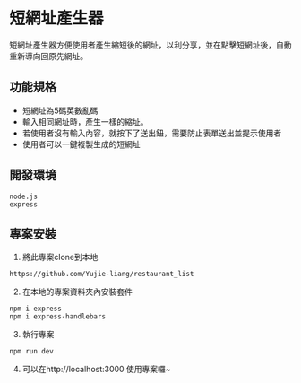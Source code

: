 短網址產生器
===
短網址產生器方便使用者產生縮短後的網址，以利分享，並在點擊短網址後，自動重新導向回原先網址。  
## 功能規格
- 短網址為5碼英數亂碼
- 輸入相同網址時，產生一樣的縮址。
- 若使用者沒有輸入內容，就按下了送出鈕，需要防止表單送出並提示使用者
- 使用者可以一鍵複製生成的短網址

## 開發環境
```
node.js
express
```
## 專案安裝
1. 將此專案clone到本地
  ```
  https://github.com/Yujie-liang/restaurant_list
  ```
2. 在本地的專案資料夾內安裝套件
  ```
  npm i express
  npm i express-handlebars
  ```
3. 執行專案
  ```
  npm run dev
  ```
4. 可以在http://localhost:3000 使用專案囉~